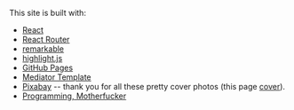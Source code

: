This site is built with:
* [React](https://reactjs.org/)
* [React Router](https://reacttraining.com/react-router/)
* [remarkable](https://github.com/jonschlinkert/remarkable)
* [highlight.js](https://highlightjs.org/)
* [GitHub Pages](https://pages.github.com/)
* [Mediator Template](https://github.com/dirkfabisch/mediator)
* [Pixabay](https://pixabay.com/) -- thank you for all these pretty cover photos (this page [cover](https://pixabay.com/en/solarpark-wind-park-renewable-energy-1288842/)).
* [Programming, Motherfucker](http://programming-motherfucker.com/)
